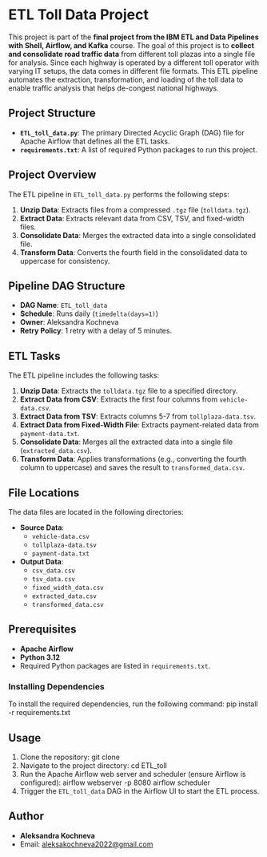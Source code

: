 # ETL Toll Data Project

This project is part of the **final project from the IBM ETL and Data Pipelines with Shell, Airflow, and Kafka** course. The goal of this project is to **collect and consolidate road traffic data** from different toll plazas into a single file for analysis. Since each highway is operated by a different toll operator with varying IT setups, the data comes in different file formats. This ETL pipeline automates the extraction, transformation, and loading of the toll data to enable traffic analysis that helps de-congest national highways.

## Project Structure

- **`ETL_toll_data.py`**: The primary Directed Acyclic Graph (DAG) file for Apache Airflow that defines all the ETL tasks.
- **`requirements.txt`**: A list of required Python packages to run this project.

## Project Overview

The ETL pipeline in `ETL_toll_data.py` performs the following steps:

1. **Unzip Data**: Extracts files from a compressed `.tgz` file (`tolldata.tgz`).
2. **Extract Data**: Extracts relevant data from CSV, TSV, and fixed-width files.
3. **Consolidate Data**: Merges the extracted data into a single consolidated file.
4. **Transform Data**: Converts the fourth field in the consolidated data to uppercase for consistency.

## Pipeline DAG Structure

- **DAG Name**: `ETL_toll_data`
- **Schedule**: Runs daily (`timedelta(days=1)`)
- **Owner**: Aleksandra Kochneva
- **Retry Policy**: 1 retry with a delay of 5 minutes.

## ETL Tasks

The ETL pipeline includes the following tasks:

1. **Unzip Data**: Extracts the `tolldata.tgz` file to a specified directory.
2. **Extract Data from CSV**: Extracts the first four columns from `vehicle-data.csv`.
3. **Extract Data from TSV**: Extracts columns 5-7 from `tollplaza-data.tsv`.
4. **Extract Data from Fixed-Width File**: Extracts payment-related data from `payment-data.txt`.
5. **Consolidate Data**: Merges all the extracted data into a single file (`extracted_data.csv`).
6. **Transform Data**: Applies transformations (e.g., converting the fourth column to uppercase) and saves the result to `transformed_data.csv`.

## File Locations

The data files are located in the following directories:

- **Source Data**:
  - `vehicle-data.csv`
  - `tollplaza-data.tsv`
  - `payment-data.txt`
- **Output Data**:
  - `csv_data.csv`
  - `tsv_data.csv`
  - `fixed_width_data.csv`
  - `extracted_data.csv`
  - `transformed_data.csv`

## Prerequisites

- **Apache Airflow**
- **Python 3.12**
- Required Python packages are listed in `requirements.txt`.

### Installing Dependencies

To install the required dependencies, run the following command:
pip install -r requirements.txt

## Usage

1. Clone the repository:
git clone
2. Navigate to the project directory:
cd ETL_toll
3. Run the Apache Airflow web server and scheduler (ensure Airflow is configured):
airflow webserver -p 8080 airflow scheduler
4. Trigger the `ETL_toll_data` DAG in the Airflow UI to start the ETL process.

## Author

- **Aleksandra Kochneva**
- Email: aleksakochneva2022@gmail.com
